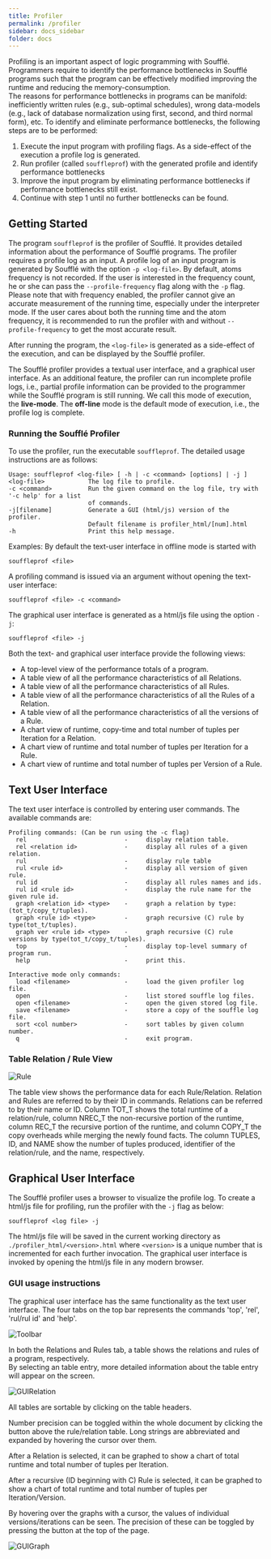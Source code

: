 ```yaml
---
title: Profiler
permalink: /profiler
sidebar: docs_sidebar
folder: docs
---
```

Profiling is an important aspect of logic programming with Soufflé. 
Programmers require to identify the performance bottlenecks in Soufflé programs
such that the program can be effectively modified improving the runtime and reducing the
memory-consumption.  
The reasons for performance bottlenecks in programs can be manifold: 
inefficiently written rules (e.g., sub-optimal schedules),
wrong data-models (e.g., lack of database normalization using first, second, and third normal form),
etc.
To identify and eliminate performance bottlenecks, the following steps are to be performed:
1. Execute the input program with profiling flags. As a side-effect of the execution a profile log is generated.
2. Run profiler (called ```souffleprof```) with the generated profile and identify performance bottlenecks
3. Improve the input program by eliminating performance bottlenecks if performance bottlenecks still exist.
4. Continue with step 1 until no further bottlenecks can be found. 

## Getting Started 

The program ```souffleprof``` is the profiler of Soufflé.
It provides detailed information about the performance of Soufflé programs. 
The profiler requires a profile log as an input. 
A profile log of an input program is generated by Soufflé with the option ```-p <log-file>```. 
By default, atoms frequency is not recorded. 
If the user is interested in the frequency count, he or she can pass the ```--profile-frequency``` flag along with the `-p` flag.
Please note that with frequency enabled, the profiler cannot give an accurate measurement of the running time, especially under the interpreter mode. 
If the user cares about both the running time and the atom frequency, it is recommended to run the profiler with and without ```--profile-frequency``` to get the most accurate result.

After running the program, the ```<log-file>``` is generated as a side-effect of the execution,
and can be displayed by the Soufflé profiler. 

The Soufflé profiler provides a textual user interface, and a graphical user interface.
As an additional feature, the profiler can run incomplete profile logs, i.e., partial profile information can be provided to the programmer while the Soufflé program is still running. 
We call this mode of execution, the **live-mode**. 
The **off-line** mode is the default mode of execution,  i.e., the profile log is complete.


### Running the Soufflé Profiler

To use the profiler, run the executable ```souffleprof```. 
The detailed usage instructions are as follows:

```
Usage: souffleprof <log-file> [ -h | -c <command> [options] | -j ]
<log-file>            The log file to profile.
-c <command>          Run the given command on the log file, try with  '-c help' for a list
                      of commands.
-j[filename]          Generate a GUI (html/js) version of the profiler.
                      Default filename is profiler_html/[num].html
-h                    Print this help message.
```

Examples:
By default the text-user interface in offline mode is started with
```
souffleprof <file>
```

A profiling command is issued via an argument without opening the text-user interface: 
```
souffleprof <file> -c <command>  
```

The graphical user interface is generated as a html/js file using the option ```-j```:
```
souffleprof <file> -j
```

Both the text- and graphical user interface provide the following views:

* A top-level view of the performance totals of a program.
* A table view of all the performance characteristics of all Relations.
* A table view of all the performance characteristics of all Rules.
* A table view of all the performance characteristics of all the Rules of a Relation.
* A table view of all the performance characteristics of all the versions of a Rule.
* A chart view of runtime, copy-time and total number of tuples per Iteration for a Relation.
* A chart view of runtime and total number of tuples per Iteration for a Rule.
* A chart view of runtime and total number of tuples per Version of a Rule.

## Text User Interface

The text user interface is controlled by entering user commands. 
The available commands are:

```
Profiling commands: (Can be run using the -c flag)
  rel                           -     display relation table.
  rel <relation id>             -     display all rules of a given relation.
  rul                           -     display rule table
  rul <rule id>                 -     display all version of given rule.
  rul id                        -     display all rules names and ids.
  rul id <rule id>              -     display the rule name for the given rule id.
  graph <relation id> <type>    -     graph a relation by type: (tot_t/copy_t/tuples).
  graph <rule id> <type>        -     graph recursive (C) rule by type(tot_t/tuples).
  graph ver <rule id> <type>    -     graph recursive (C) rule versions by type(tot_t/copy_t/tuples).
  top                           -     display top-level summary of program run.
  help                          -     print this.

Interactive mode only commands:
  load <filename>               -     load the given profiler log file.
  open                          -     list stored souffle log files.
  open <filename>               -     open the given stored log file.
  save <filename>               -     store a copy of the souffle log file.
  sort <col number>             -     sort tables by given column number.
  q                             -     exit program.

```

### Table Relation / Rule View

![Rule](/img/rule.png)

The table view shows the performance data for each Rule/Relation. 
Relation and Rules are referred to by their ID in commands. 
Relations can be referred to by their name or ID. 
Column TOT_T shows the total runtime of a relation/rule,
column NREC_T the non-recursive portion of the runtime,
column REC_T  the recursive portion of the runtime, and
column COPY_T the copy overheads while merging the newly found facts. 
The column TUPLES, ID, and NAME show the number of tuples produced, 
identifier of the relation/rule, and the name, respectively. 

## Graphical User Interface

The Soufflé profiler uses a browser to visualize the profile log. 
To create a html/js file for profiling, run the profiler with the ```-j``` flag as below:

```
souffleprof <log file> -j
```

The html/js file will be saved in the current working directory as 
`./profiler_html/<version>.html` where `<version>` is a unique number that
is incremented for each further invocation.
The graphical user interface is invoked by opening the html/js 
file in any modern browser.

### GUI usage instructions

The graphical user interface has the same functionality as the text user interface. 
The four tabs on the top bar represents the commands 'top', 'rel', 'rul/rul id' and 'help'.

![Toolbar](/img/gui_profiler_toolbar.png)

In both the Relations and Rules tab, a table shows  the relations and rules of a program, respectively.  
By selecting an table entry, more detailed information about the table entry will appear on the screen.

![GUIRelation](/img/gui_relation_table.png)

All tables are sortable by clicking on the table headers.

Number precision can be toggled within the whole document by clicking the button above the rule/relation table. 
Long strings are abbreviated and expanded by hovering the cursor over them.

After a Relation is selected, it can be graphed to show a chart of total runtime and total number of tuples per Iteration.

After a recursive (ID beginning with C) Rule is selected, it can be graphed to show a chart of total runtime and total number of tuples per Iteration/Version.

By hovering over the graphs with a cursor, the values of individual versions/iterations can be seen. The precision of these can be toggled by pressing the button at the top of the page.

![GUIGraph](/img/gui_graph.png)

